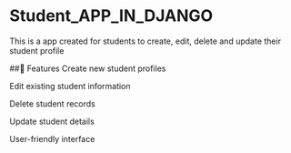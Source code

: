 # Student_APP_IN_DJANGO
This is a app created for students to create, edit, delete and update their student profile

##🚀 Features
Create new student profiles

Edit existing student information

Delete student records

Update student details

User-friendly interface
